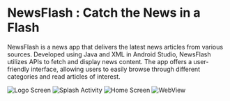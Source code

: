 # NewsFlash : Catch the News in a Flash
NewsFlash is a news app that delivers the latest news articles from various sources. Developed using Java and XML in Android Studio, NewsFlash utilizes APIs to fetch and display news content. The app offers a user-friendly interface, allowing users to easily browse through different categories and read articles of interest.

![Logo Screen](https://github.com/kisankumarbhagat/NewsFlash/assets/101442811/49ddca6d-1fa5-46cd-a38d-4ff57c184ab5)     ![Splash Activity](https://github.com/kisankumarbhagat/NewsFlash/assets/101442811/e2554ea2-53ca-41d8-bab4-fdd1421ff3a0)     ![Home Screen](https://github.com/kisankumarbhagat/NewsFlash/assets/101442811/8ed8920e-68d9-4737-a12d-c58e229e528d)     ![WebView](https://github.com/kisankumarbhagat/NewsFlash/assets/101442811/4787e001-83ba-4597-9f6b-b137f60f6ef2)



